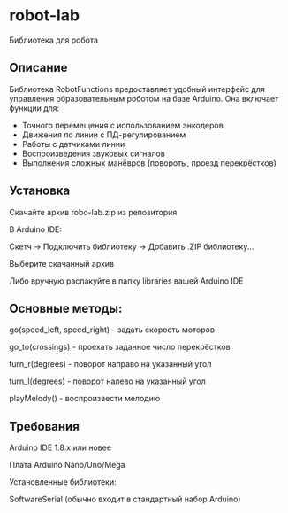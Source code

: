# robot-lab
Библиотека для робота

## Описание
Библиотека RobotFunctions предоставляет удобный интерфейс для управления образовательным роботом на базе Arduino. Она включает функции для:

- Точного перемещения с использованием энкодеров
- Движения по линии с ПД-регулированием
- Работы с датчиками линии
- Воспроизведения звуковых сигналов
- Выполнения сложных манёвров (повороты, проезд перекрёстков)

## Установка
Скачайте архив robo-lab.zip из репозитория

В Arduino IDE:

Скетч → Подключить библиотеку → Добавить .ZIP библиотеку...

Выберите скачанный архив

Либо вручную распакуйте в папку libraries вашей Arduino IDE

## Основные методы:

go(speed_left, speed_right) - задать скорость моторов

go_to(crossings) - проехать заданное число перекрёстков

turn_r(degrees) - поворот направо на указанный угол

turn_l(degrees) - поворот налево на указанный угол

playMelody() - воспроизвести мелодию

## Требования
Arduino IDE 1.8.x или новее

Плата Arduino Nano/Uno/Mega

Установленные библиотеки:

SoftwareSerial (обычно входит в стандартный набор Arduino)
